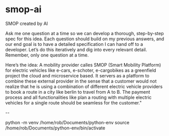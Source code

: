 # smop-ai
SMOP created by AI


Ask me one question at a time so we can develop a thorough, step-by-step spec for this idea. Each question should build on my previous answers, and our end goal is to have a detailed specification I can hand off to a developer. Let’s do this iteratively and dig into every relevant detail. Remember, only one question at a time.

Here’s the idea:
A mobility provider calles SMOP (Smart Mobility Platform) for electric vehicles like e-cars, e-schoter, e-cargobikes as a greenfield project the cloud and microservice based. It servers as a platform to combine these external provider in the sense that a customer would not realize that he is using a combination of different electric vehicle providers to book a route in a city like berlin to travel from A to B. The payment process and all functionalities like plan a routing with multiple electric vehicles for a single route should be seamless for the customer."

--

python -m venv /home/rob/Documents/python-env
source /home/rob/Documents/python-env/bin/activate
